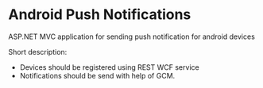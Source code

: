 # Android Push Notifications
 
ASP.NET MVC application for sending push notification for android devices

Short description:
* Devices should be registered using REST WCF service
* Notifications should be send with help of GCM.